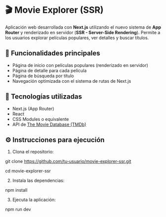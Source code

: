 # 🎬 Movie Explorer (SSR)

Aplicación web desarrollada con **Next.js** utilizando el nuevo sistema de **App Router** y renderizado en servidor (**SSR - Server-Side Rendering**). Permite a los usuarios explorar películas populares, ver detalles y buscar títulos.

## 🚀 Funcionalidades principales

- Página de inicio con películas populares (renderizado en servidor)
- Página de detalle para cada película
- Página de búsqueda por título
- Navegación optimizada con el sistema de rutas de Next.js

## 🧰 Tecnologías utilizadas

- Next.js (App Router)
- React
- CSS Modules o equivalente
- API de [The Movie Database (TMDb)](https://www.themoviedb.org/documentation/api)

## ⚙️ Instrucciones para ejecución

1. Clona el repositorio:

git clone https://github.com/tu-usuario/movie-explorer-ssr.git

cd movie-explorer-ssr

2. Instala las dependencias:

npm install

3. Ejecuta la aplicación:

npm run dev